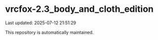 # vrcfox-2.3_body_and_cloth_edition

Last updated: 2025-07-12 21:51:29

This repository is automatically maintained.
